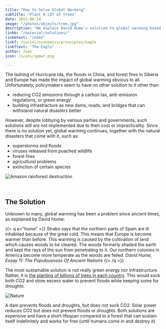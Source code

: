 ```yaml
---
title: "How to Solve Global Warming"
subtitle: "Plant A LOT of trees"
date: 2021-06-14
image: "/photos/objects/tree.jpg"
description: "We explain David Hume's solution to global warming based on his observations of climate patterns in ancient Europe"
linkb: "/material/solutions/"
linkbtext: "index"
linkf: /social/economics/principles/eagle
linkftext: "The Eagle"
author: Juan
icon: /icons/spmat.png

---
```


The lashing of Hurricane Ida, the floods in China, and forest fires in Siberia and Europe has made the impact of global warming obvious to all. Unfortunately, policymakers seem to have no other solution to it other than:

- reducing CO2 emissions through a carbon tax, anti-emission regulations, or green energy 
- building infrastracture as new dams, roads, and bridges that can withstand natural disasters better

However, despite lobbying by various parties and governments, such solutions still are not implemented due to their cost or impracticality. Since there is no solution yet, global warming continues, together with the natural disasters that come with it, such as:

- superstorms and floods
- viruses released from poached wildlife
- forest fires
- agricultural problems
- extinction of certain species

![Amazon rainforest destruction](https://sorasystem.sirv.com/photos/amazon.jpg)

<br>

## The Solution

Unknown to many, global warming has been a problem since ancient times, as explained by David Hume:


{{< q a="hume" >}}
Strabo says that the northern parts of Spain are ill inhabited because of the great cold. This means that Europe is become warmer than before. This warming is caused by the cultivation of land which causes woods to be cleared. The woods formerly shaded the earth and kept the rays of the sun from penetrating to it. Our northern colonies in America become more temperate as the woods are felled. 
<cite>David Hume, Essay 11: The Populousness Of Ancient Nations</cite>
{{< /q >}}

<!-- But generally, cold is still much more severely felt both in North and South America, than in places under the same latitude in Europe. Columella affirmed that the disposition of the heavens was altered before his time, and that the air had become much milder and warmer. It caused many places to abound with vineyards and olive plantations. -->

The most sustainable solution is not really green energy nor infrastructure. Rather, it is [the planting of billions of trees in each country](https://www.nationalgeographic.com/environment/article/planting-trees-helps-fight-climate-change-but-we-need-billions-more-seedlings). This would suck both CO2 and store excess water to prevent floods while keeping some for droughts. 

![Nature](https://sorasystem.sirv.com/hero/kalikasan.jpg)

A dam prevents floods and droughts, but does not suck CO2. Solar power reduces CO2 but does not prevent floods or droughts. Both solutions are expensive and have a short lifespan compared to a forest that can sustain itself indefinitely and works for free (until humans come in and destroy it)

<!-- Unlike Milton Friedman’s system of taxing carbon which is arbitrary and complex (it violates Smith taxation maxims), Smith’s system would simply ban excessive carbon emissions which is similar to how Japan solved its pollution problem

in the 1970’s — by applying the moral duty of preserving society on the companies that pollute society.

But nowadays, because of the mercantile system, society’s interests are made subservient to business interests and so you have strange solutions like a ‘cap and trade’ and carbon tax. A pollution tax would be absurd like a poison tax — you are free to poison other people bit by bit as long as you can pay for it.

 -->
